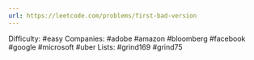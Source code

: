 ```yaml
---
url: https://leetcode.com/problems/first-bad-version
---
```


Difficulty: #easy
Companies: #adobe #amazon #bloomberg #facebook #google #microsoft #uber
Lists: #grind169 #grind75